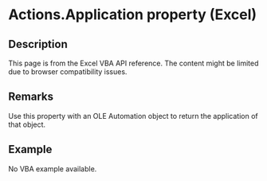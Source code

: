 # Actions.Application property (Excel)

## Description
This page is from the Excel VBA API reference. The content might be limited due to browser compatibility issues.

## Remarks
Use this property with an OLE Automation object to return the application of that object.

## Example
No VBA example available.
